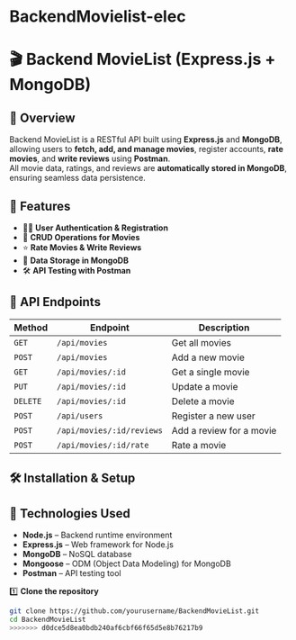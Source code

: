 # BackendMovielist-elec
# 🎬 Backend MovieList (Express.js + MongoDB)

## 📖 Overview 
Backend MovieList is a RESTful API built using **Express.js** and **MongoDB**, allowing users to **fetch, add, and manage movies**, register accounts, **rate movies**, and **write reviews** using **Postman**.  
All movie data, ratings, and reviews are **automatically stored in MongoDB**, ensuring seamless data persistence.  


## 🚀 Features
- 🧑‍💻 **User Authentication & Registration**
- 🎥 **CRUD Operations for Movies**
- ⭐ **Rate Movies & Write Reviews**
- 📁 **Data Storage in MongoDB**
- 🛠️ **API Testing with Postman**

## 🔗 API Endpoints

| **Method** | **Endpoint**                | **Description**           |
|-----------|----------------------------|---------------------------|
| `GET`     | `/api/movies`              | Get all movies            |
| `POST`    | `/api/movies`              | Add a new movie           |
| `GET`     | `/api/movies/:id`          | Get a single movie        |
| `PUT`     | `/api/movies/:id`          | Update a movie            |
| `DELETE`  | `/api/movies/:id`          | Delete a movie            |
| `POST`    | `/api/users`               | Register a new user       |
| `POST`    | `/api/movies/:id/reviews`  | Add a review for a movie  |
| `POST`    | `/api/movies/:id/rate`     | Rate a movie              |

## 🛠 Installation & Setup

## 🔧 Technologies Used

- **Node.js** – Backend runtime environment  
- **Express.js** – Web framework for Node.js  
- **MongoDB** – NoSQL database  
- **Mongoose** – ODM (Object Data Modeling) for MongoDB  
- **Postman** – API testing tool  

1️⃣ **Clone the repository**  
```sh
git clone https://github.com/yourusername/BackendMovieList.git
cd BackendMovieList
>>>>>>> d0dce5d8ea0bdb240af6cbf66f65d5e8b76217b9
